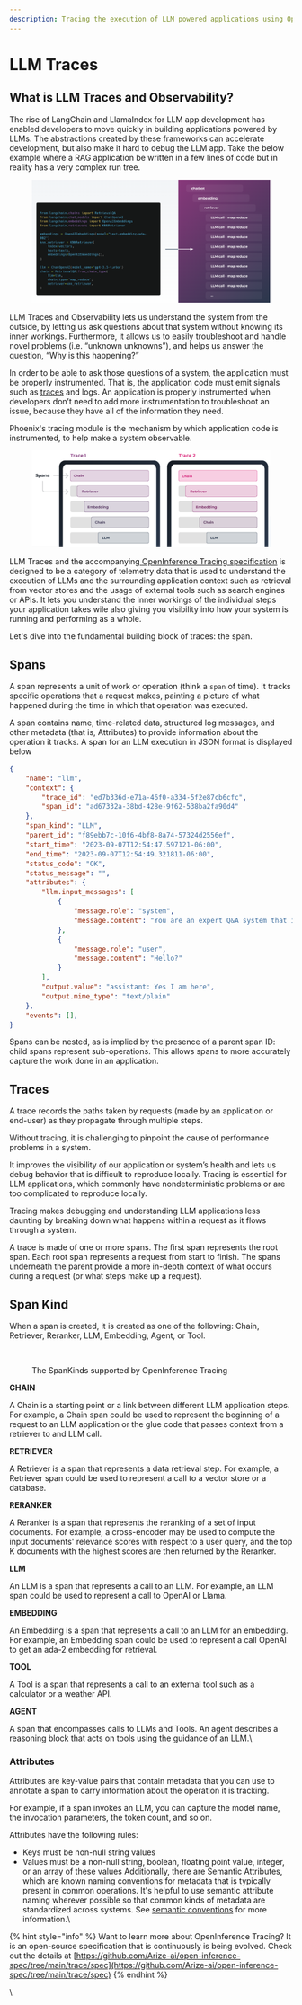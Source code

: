```yaml
---
description: Tracing the execution of LLM powered applications using OpenInference Traces
---
```


# LLM Traces

## What is LLM Traces and Observability?

The rise of LangChain and LlamaIndex for LLM app development has enabled developers to move quickly in building applications powered by LLMs. The abstractions created by these frameworks can accelerate development, but also make it hard to debug the LLM app. Take the below example where a RAG application be written in a few lines of code but in reality has a very complex run tree.

<figure><img src="../.gitbook/assets/image (23).png" alt=""><figcaption></figcaption></figure>

LLM Traces and Observability lets us understand the system from the outside, by letting us ask questions about that system without knowing its inner workings. Furthermore, it allows us to easily troubleshoot and handle novel problems (i.e. “unknown unknowns”), and helps us answer the question, “Why is this happening?”

In order to be able to ask those questions of a system, the application must be properly instrumented. That is, the application code must emit signals such as [traces](llm-traces.md#user-content-traces) and logs. An application is properly instrumented when developers don’t need to add more instrumentation to troubleshoot an issue, because they have all of the information they need.

Phoenix's tracing module is the mechanism by which application code is instrumented, to help make a system observable.

<figure><img src="../.gitbook/assets/image (22).png" alt=""><figcaption></figcaption></figure>

LLM Traces and the accompanying[ OpenInference Tracing specification](https://github.com/Arize-ai/open-inference-spec/tree/main/trace/spec) is designed to be a category of telemetry data that is used to understand the execution of LLMs and the surrounding application context such as retrieval from vector stores and the usage of external tools such as search engines or APIs. It lets you understand the inner workings of the individual steps your application takes wile also giving you visibility into how your system is running and performing as a whole.

Let's dive into the fundamental building block of traces: the span.

## Spans <a href="#user-content-spans" id="user-content-spans"></a>

A span represents a unit of work or operation (think a `span` of time). It tracks specific operations that a request makes, painting a picture of what happened during the time in which that operation was executed.

A span contains name, time-related data, structured log messages, and other metadata (that is, Attributes) to provide information about the operation it tracks. A span for an LLM execution in JSON format is displayed below

```json
{
    "name": "llm",
    "context": {
        "trace_id": "ed7b336d-e71a-46f0-a334-5f2e87cb6cfc",
        "span_id": "ad67332a-38bd-428e-9f62-538ba2fa90d4"
    },
    "span_kind": "LLM",
    "parent_id": "f89ebb7c-10f6-4bf8-8a74-57324d2556ef",
    "start_time": "2023-09-07T12:54:47.597121-06:00",
    "end_time": "2023-09-07T12:54:49.321811-06:00",
    "status_code": "OK",
    "status_message": "",
    "attributes": {
        "llm.input_messages": [
            {
                "message.role": "system",
                "message.content": "You are an expert Q&A system that is trusted around the world.\nAlways answer the query using the provided context information, and not prior knowledge.\nSome rules to follow:\n1. Never directly reference the given context in your answer.\n2. Avoid statements like 'Based on the context, ...' or 'The context information ...' or anything along those lines."
            },
            {
                "message.role": "user",
                "message.content": "Hello?"
            }
        ],
        "output.value": "assistant: Yes I am here",
        "output.mime_type": "text/plain"
    },
    "events": [],
}
```

Spans can be nested, as is implied by the presence of a parent span ID: child spans represent sub-operations. This allows spans to more accurately capture the work done in an application.

## Traces <a href="#user-content-traces" id="user-content-traces"></a>

A trace records the paths taken by requests (made by an application or end-user) as they propagate through multiple steps.

Without tracing, it is challenging to pinpoint the cause of performance problems in a system.

It improves the visibility of our application or system’s health and lets us debug behavior that is difficult to reproduce locally. Tracing is essential for LLM applications, which commonly have nondeterministic problems or are too complicated to reproduce locally.

Tracing makes debugging and understanding LLM applications less daunting by breaking down what happens within a request as it flows through a system.

A trace is made of one or more spans. The first span represents the root span. Each root span represents a request from start to finish. The spans underneath the parent provide a more in-depth context of what occurs during a request (or what steps make up a request).

## Span Kind

When a span is created,  it is created as one of the following: Chain, Retriever, Reranker, LLM, Embedding, Agent, or Tool.&#x20;

<figure><img src="https://storage.googleapis.com/arize-assets/phoenix/assets/images/span_kinds.png" alt=""><figcaption><p>The SpanKinds supported by OpenInference Tracing</p></figcaption></figure>

**CHAIN**

A Chain is a starting point or a link between different LLM application steps. For example, a Chain span could be used to represent the beginning of a request to an LLM application or the glue code that passes context from a retriever to and LLM call.

**RETRIEVER**

A Retriever is a span that represents a data retrieval step. For example, a Retriever span could be used to represent a call to a vector store or a database.

**RERANKER**

A Reranker is a span that represents the reranking of a set of input documents. For example, a cross-encoder may be used to compute the input documents' relevance scores with respect to a user query, and the top K documents with the highest scores are then returned by the Reranker.

**LLM**

An LLM is a span that represents a call to an LLM. For example, an LLM span could be used to represent a call to OpenAI or Llama.

**EMBEDDING**

An Embedding is a span that represents a call to an LLM for an embedding. For example, an Embedding span could be used to represent a call OpenAI to get an ada-2 embedding for retrieval.

**TOOL**

A Tool is a span that represents a call to an external tool such as a calculator or a weather API.

**AGENT**

A span that encompasses calls to LLMs and Tools. An agent describes a reasoning block that acts on tools using the guidance of an LLM.\


### Attributes

Attributes are key-value pairs that contain metadata that you can use to annotate a span to carry information about the operation it is tracking.

For example, if a span invokes an LLM, you can capture the model name, the invocation parameters, the token count, and so on.

Attributes have the following rules:

* Keys must be non-null string values
* Values must be a non-null string, boolean, floating point value, integer, or an array of these values Additionally, there are Semantic Attributes, which are known naming conventions for metadata that is typically present in common operations. It's helpful to use semantic attribute naming wherever possible so that common kinds of metadata are standardized across systems. See [semantic conventions](https://github.com/Arize-ai/open-inference-spec/blob/main/trace/spec/semantic\_conventions.md) for more information.\


{% hint style="info" %}
Want to learn more about OpenInference Tracing? It is an open-source specification that is continuously is being evolved. Check out the details at [https://github.com/Arize-ai/open-inference-spec/tree/main/trace/spec](https://github.com/Arize-ai/open-inference-spec/tree/main/trace/spec)
{% endhint %}

\
